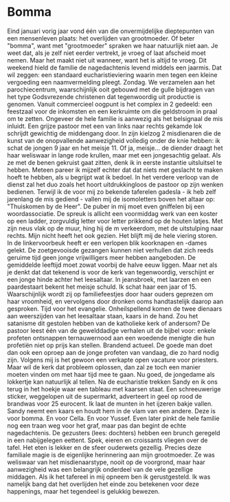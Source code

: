 # Bomma

Eind januari vorig jaar vond één van die onvermijdelijke dieptepunten van een mensenleven plaats: het overlijden van grootmoeder. Of beter "bomma", want met "grootmoeder" spraken we haar natuurlijk niet aan. Je weet dat, als je zelf niet eerder vertrekt, je vroeg of laat afscheid moet nemen. Maar het maakt niet uit wanneer, want het is altijd te vroeg.
Dit weekend hield de familie de nagedachtenis levend middels een jaarmis. Dat wil zeggen: een standaard eucharistieviering waarin men tegen een kleine vergoeding een naamvermelding pleegt.
Zondag. We verzamelen aan het parochiecentrum, waarschijnlijk ooit gebouwd met de gulle bijdragen van het type Godsvrezende christenen dat tegenwoordig uit productie is genomen. Vanuit commercieel oogpunt is het complex in 2 gedeeld: een feestzaal voor de inkomsten en een kerkruimte om die geldstroom in praal om te zetten.
Ongeveer de hele familie is aanwezig als het belsignaal de mis inluidt. Een grijze pastoor met een van links naar rechts gekamde lok schrijdt gewichtig de middengang door. In zijn kielzog 2 misdienaren die de kunst van de onopvallende aanwezigheid volledig onder de knie hebben: ik schat de jongen 9 jaar en het meisje 11. Of ja, meisje... de diender draagt het haar weliswaar in lange rode krullen, maar met een jongesachtig gelaat. Als ze met de benen gekruist gaat zitten, denk ik in eerste instantie uitsluitsel te hebben. Meteen pareer ik mijzelf echter dat dat niets met geslacht te maken hoeft te hebben, als u begrijpt wat ik bedoel. In het verdere verloop van de dienst zal het duo zoals het hoort uitdrukkingloos de pastoor op zijn wenken bedienen.
Terwijl ik de voor mij zo bekende taferelen gadesla - ik heb zelf jarenlang de mis gediend - vallen mij de isomoletters boven het altaar op: "Thuiskomen by de Heer". De puber in mij moet even gniffelen bij een woordassociatie. De spreuk is allicht een voormiddag werk van een koster op een ladder, zorgvuldig letter voor letter prikkend op de houten latjes. Met zijn neus vlak op de muur, hing hij de m verkeerdom, met de uitstulping naar rechts. Mijn nicht heeft het ook gezien. Het blijft mij de hele viering storen.
In de linkervoorbeuk heeft er een verlopen blik koorknapen en -dames gelekt. De zoetgevooisde gezangen kunnen niet verhullen dat zich reeds geruime tijd geen jonge vrijwilligers meer hebben aangeboden. De gemiddelde leeftijd moet zowat voorbij de halve eeuw liggen. Maar net als je denkt dat dat tekenend is voor de kerk van tegenwoordig, verschijnt er een jonge hinde achter het leesaltaar. In jeansbroek, met laarzen en een paardestaart bekent het meisje schuld. Ik schat haar een jaar of 15. Waarschijnlijk wordt zij op familiefeestjes door haar ouders geprezen om haar vroomheid, en vervolgens door dronken ooms handtastelijk daarop aan gesproken.
Tijd voor het evangelie. Onheilspellend komen de twee dienaars aan weerszijden van het leesaltaar staan, kaars in de hand. Zou het satanisme dit gestolen hebben van de katholieke kerk of andersom? De pastoor leest één van de gewelddadige verhalen uit de bijbel voor: enkele profeten ontsnappen ternauwernood aan een woedende menigte die hun profetiën niet op prijs kan stellen. Brandend actueel. De goede man doet dan ook een oproep aan de jonge profeten van vandaag, die zo hard nodig zijn. Volgens mij is het gewoon een verkapte open vacature voor priesters. Maar wil de kerk dat probleem oplossen, dan zal ze toch een manier moeten vinden om met haar tijd mee te gaan. Nu goed, de jongedame als lokkertje kan natuurlijk al tellen.
Na de eucharistie trekken Sandy en ik ons terug in het hoekje waar een tableau met kaarsen staat. Een schreeuwerige sticker, weggelopen uit de supermarkt, adverteert in geel op rood de brandwas voor 25 eurocent. Ik laat de munten in het ijzeren bakje vallen. Sandy neemt een kaars en houdt hem in de vlam van een andere. Deze is voor bomma. En voor Cella. En voor Yussef.
Even later pinkt de hele familie nog een traan weg voor het graf, maar pas dan begint de echte nagedachtenis. De gezusters (lees: dochters) hebben een brunch geregeld in een nabijgelegen eettent. Spek, eieren en croissants vliegen over de tafel. Het eten is lekker en de sfeer ouderwets gezellig. Precies deze familiale magie is de eigenlijke herinnering aan mijn grootmoeder. Ze was weliswaar van het misdienaarstype, nooit op de voorgrond, maar haar aanwezigheid was een belangrijk onderdeel van de vele gezellige middagen. Als ik het tafereel in mij opneem ben ik gerustgesteld. Ik was namelijk bang dat het overlijden het einde zou betekenen voor deze happenings, maar het tegendeel is gelukkig bewezen.